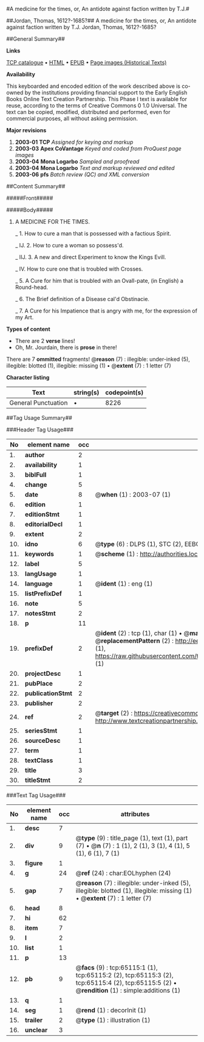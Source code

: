 #A medicine for the times, or, An antidote against faction written by T.J.#

##Jordan, Thomas, 1612?-1685?##
A medicine for the times, or, An antidote against faction written by T.J.
Jordan, Thomas, 1612?-1685?

##General Summary##

**Links**

[TCP catalogue](http://www.ota.ox.ac.uk/tcp/)  • 
[HTML](http://tei.it.ox.ac.uk/tcp/Texts-HTML/free/A46/A46259.html)  • 
[EPUB](http://tei.it.ox.ac.uk/tcp/Texts-EPUB/free/A46/A46259.epub) • 
[Page images (Historical Texts)](https://data.historicaltexts.jisc.ac.uk/view?pubId=eebo-12645349e&pageId=eebo-12645349e-65115-1)

**Availability**

This keyboarded and encoded edition of the
	       work described above is co-owned by the institutions
	       providing financial support to the Early English Books
	       Online Text Creation Partnership. This Phase I text is
	       available for reuse, according to the terms of Creative
	       Commons 0 1.0 Universal. The text can be copied,
	       modified, distributed and performed, even for
	       commercial purposes, all without asking permission.

**Major revisions**

1. __2003-01__ __TCP__ *Assigned for keying and markup*
1. __2003-03__ __Apex CoVantage__ *Keyed and coded from ProQuest page images*
1. __2003-04__ __Mona Logarbo__ *Sampled and proofread*
1. __2003-04__ __Mona Logarbo__ *Text and markup reviewed and edited*
1. __2003-06__ __pfs__ *Batch review (QC) and XML conversion*

##Content Summary##

#####Front#####

#####Body#####

1. A MEDICINE FOR THE TIMES.

    _ 1. How to cure a man that is possessed with a factious Spirit.

    _ IJ. 2. How to cure a woman so possess'd.

    _ IIJ. 3. A new and direct Experiment to know the Kings Evill.

    _ IV. How to cure one that is troubled with Crosses.

    _ 5. A Cure for him that is troubled with an Ovall-pate, (in English) a Round-head.

    _ 6. The Brief definition of a Disease cal'd Obstinacie.

    _ 7. A Cure for his Impatience that is angry with me, for the expression of my Art.

**Types of content**

  * There are 2 **verse** lines!
  * Oh, Mr. Jourdain, there is **prose** in there!

There are 7 **ommitted** fragments! 
 @__reason__ (7) : illegible: under-inked (5), illegible: blotted (1), illegible: missing (1)  •  @__extent__ (7) : 1 letter (7)

**Character listing**


|Text|string(s)|codepoint(s)|
|---|---|---|
|General Punctuation|•|8226|

##Tag Usage Summary##

###Header Tag Usage###

|No|element name|occ|attributes|
|---|---|---|---|
|1.|__author__|2||
|2.|__availability__|1||
|3.|__biblFull__|1||
|4.|__change__|5||
|5.|__date__|8| @__when__ (1) : 2003-07 (1)|
|6.|__edition__|1||
|7.|__editionStmt__|1||
|8.|__editorialDecl__|1||
|9.|__extent__|2||
|10.|__idno__|6| @__type__ (6) : DLPS (1), STC (2), EEBO-CITATION (1), OCLC (1), VID (1)|
|11.|__keywords__|1| @__scheme__ (1) : http://authorities.loc.gov/ (1)|
|12.|__label__|5||
|13.|__langUsage__|1||
|14.|__language__|1| @__ident__ (1) : eng (1)|
|15.|__listPrefixDef__|1||
|16.|__note__|5||
|17.|__notesStmt__|2||
|18.|__p__|11||
|19.|__prefixDef__|2| @__ident__ (2) : tcp (1), char (1)  •  @__matchPattern__ (2) : ([0-9\-]+):([0-9IVX]+) (1), (.+) (1)  •  @__replacementPattern__ (2) : http://eebo.chadwyck.com/downloadtiff?vid=$1&page=$2 (1), https://raw.githubusercontent.com/textcreationpartnership/Texts/master/tcpchars.xml#$1 (1)|
|20.|__projectDesc__|1||
|21.|__pubPlace__|2||
|22.|__publicationStmt__|2||
|23.|__publisher__|2||
|24.|__ref__|2| @__target__ (2) : https://creativecommons.org/publicdomain/zero/1.0/ (1), http://www.textcreationpartnership.org/docs/. (1)|
|25.|__seriesStmt__|1||
|26.|__sourceDesc__|1||
|27.|__term__|1||
|28.|__textClass__|1||
|29.|__title__|3||
|30.|__titleStmt__|2||


###Text Tag Usage###

|No|element name|occ|attributes|
|---|---|---|---|
|1.|__desc__|7||
|2.|__div__|9| @__type__ (9) : title_page (1), text (1), part (7)  •  @__n__ (7) : 1 (1), 2 (1), 3 (1), 4 (1), 5 (1), 6 (1), 7 (1)|
|3.|__figure__|1||
|4.|__g__|24| @__ref__ (24) : char:EOLhyphen (24)|
|5.|__gap__|7| @__reason__ (7) : illegible: under-inked (5), illegible: blotted (1), illegible: missing (1)  •  @__extent__ (7) : 1 letter (7)|
|6.|__head__|8||
|7.|__hi__|62||
|8.|__item__|7||
|9.|__l__|2||
|10.|__list__|1||
|11.|__p__|13||
|12.|__pb__|9| @__facs__ (9) : tcp:65115:1 (1), tcp:65115:2 (2), tcp:65115:3 (2), tcp:65115:4 (2), tcp:65115:5 (2)  •  @__rendition__ (1) : simple:additions (1)|
|13.|__q__|1||
|14.|__seg__|1| @__rend__ (1) : decorInit (1)|
|15.|__trailer__|2| @__type__ (1) : illustration (1)|
|16.|__unclear__|3||
